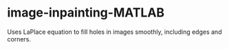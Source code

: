 # image-inpainting-MATLAB
Uses LaPlace equation to fill holes in images smoothly, including edges and corners.
